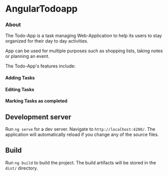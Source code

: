# AngularTodoapp

<h3>About</h3>
<p>The Todo-App is a task managing Web-Application to help its users to stay organized for their day to day activities.</p> 
<p>App can be used for multiple purposes such as shopping lists, taking notes or planning an event.</p>


<p>The Todo-App's features include:</p>

<p>
<h4>Adding Tasks</h4>
</p>

<p>
<h4>Editing Tasks</h4>
</p>
<p>
<h4>Marking Tasks as completed</h4>
</p>

## Development server

Run `ng serve` for a dev server. Navigate to `http://localhost:4200/`. The application will automatically reload if you change any of the source files.

## Build

Run `ng build` to build the project. The build artifacts will be stored in the `dist/` directory.
